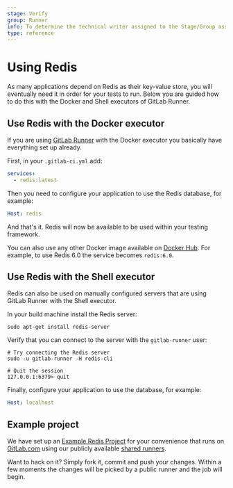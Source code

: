 ```yaml
---
stage: Verify
group: Runner
info: To determine the technical writer assigned to the Stage/Group associated with this page, see https://about.gitlab.com/handbook/engineering/ux/technical-writing/#designated-technical-writers
type: reference
---
```


# Using Redis

As many applications depend on Redis as their key-value store, you will
eventually need it in order for your tests to run. Below you are guided how to
do this with the Docker and Shell executors of GitLab Runner.

## Use Redis with the Docker executor

If you are using [GitLab Runner](../runners/README.md) with the Docker executor
you basically have everything set up already.

First, in your `.gitlab-ci.yml` add:

```yaml
services:
  - redis:latest
```

Then you need to configure your application to use the Redis database, for
example:

```yaml
Host: redis
```

And that's it. Redis will now be available to be used within your testing
framework.

You can also use any other Docker image available on [Docker Hub](https://hub.docker.com/_/redis).
For example, to use Redis 6.0 the service becomes `redis:6.0`.

## Use Redis with the Shell executor

Redis can also be used on manually configured servers that are using GitLab
Runner with the Shell executor.

In your build machine install the Redis server:

```shell
sudo apt-get install redis-server
```

Verify that you can connect to the server with the `gitlab-runner` user:

```shell
# Try connecting the Redis server
sudo -u gitlab-runner -H redis-cli

# Quit the session
127.0.0.1:6379> quit
```

Finally, configure your application to use the database, for example:

```yaml
Host: localhost
```

## Example project

We have set up an [Example Redis Project](https://gitlab.com/gitlab-examples/redis) for your convenience
that runs on [GitLab.com](https://about.gitlab.com) using our publicly available
[shared runners](../runners/README.md).

Want to hack on it? Simply fork it, commit and push your changes. Within a few
moments the changes will be picked by a public runner and the job will begin.
